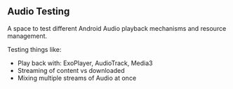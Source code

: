 ## Audio Testing

A space to test different Android Audio playback mechanisms and resource management. 

Testing things like:
- Play back with: ExoPlayer, AudioTrack, Media3
- Streaming of content vs downloaded
- Mixing multiple streams of Audio at once